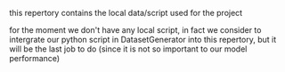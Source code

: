 this repertory contains the local data/script used for the project

for the moment we don't have any local script, in fact we consider to intergrate our python script in DatasetGenerator into this repertory, 
but it will be the last job to do (since it is not so important to our model performance)